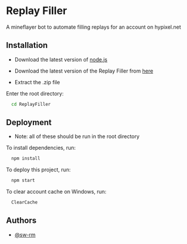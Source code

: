 
# Replay Filler

A mineflayer bot to automate filling replays for an account on hypixel.net




## Installation

- Download the latest version of [node.js](https://nodejs.org/en/download)

- Download the latest version of the Replay Filler from [here](https://github.com/sw-rm/ReplayFiller/releases) 

- Extract the .zip file 

Enter the root directory:
```bash
  cd ReplayFiller
```
    
## Deployment

- Note: all of these should be run in the root directory

To install dependencies, run:

```bash
  npm install
```
To deploy this project, run:
```bash
  npm start
```
To clear account cache on Windows,  run:
```bash
  ClearCache
```

## Authors

- [@sw-rm](https://github.com/sw-rm)

